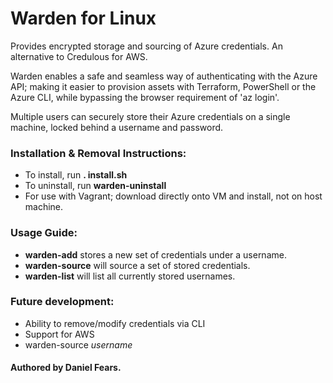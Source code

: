 # Warden for Linux

Provides encrypted storage and sourcing of Azure credentials. An alternative to Credulous for AWS.

Warden enables a safe and seamless way of authenticating with the Azure API; making it easier to provision assets with Terraform, PowerShell or the Azure CLI, while bypassing the browser requirement of 'az login'.

Multiple users can securely store their Azure credentials on a single machine, locked behind a username and password.

### Installation & Removal Instructions:

* To install, run **. install.sh**
* To uninstall, run **warden-uninstall**
* For use with Vagrant; download directly onto VM and install, not on host machine.

### Usage Guide:

* **warden-add** stores a new set of credentials under a username.
* **warden-source** will source a set of stored credentials.
* **warden-list** will list all currently stored usernames.

### Future development:

* Ability to remove/modify credentials via CLI
* Support for AWS
* warden-source *username*

#### Authored by Daniel Fears.
